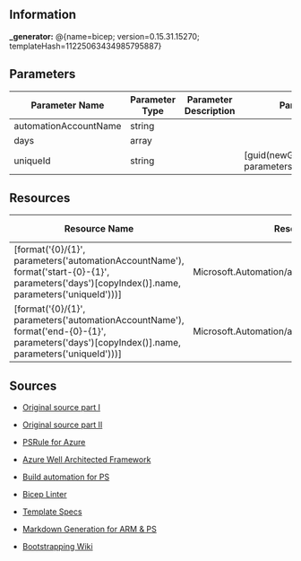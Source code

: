 ## Information


**_generator:** @{name=bicep; version=0.15.31.15270; templateHash=11225063434985795887}
## Parameters
| Parameter Name | Parameter Type |Parameter Description | Parameter DefaultValue | Parameter AllowedValues |
| --- | --- | --- | --- | --- | 
 | automationAccountName| string |  |  |  |
 | days| array |  |  |  |
 | uniqueId| string |  | [guid(newGuid(), parameters('automationAccountName'))] |  |
## Resources
| Resource Name | Resource Type | Resource Comment |
| --- | --- | --- | 
 | [format('{0}/{1}', parameters('automationAccountName'), format('start-{0}-{1}', parameters('days')[copyIndex()].name, parameters('uniqueId')))]| Microsoft.Automation/automationAccounts/schedules |  | 
 | [format('{0}/{1}', parameters('automationAccountName'), format('end-{0}-{1}', parameters('days')[copyIndex()].name, parameters('uniqueId')))]| Microsoft.Automation/automationAccounts/schedules |  | 


## Sources


- [Original source part I](https://rabobank.jobs/en/techblog/coding-architecture/gijs-reijn-5-best-practices-for-using-azure-bicep/)

- [Original source part II](https://rabobank.jobs/en/techblog/coding-architecture/testing-best-practices-for-azure-bicep/)

- [PSRule for Azure](https://azure.github.io/PSRule.Rules.Azure/)

- [Azure Well Architected Framework](https://learn.microsoft.com/en-us/azure/architecture/framework/)

- [Build automation for PS](https://github.com/nightroman/Invoke-Build)

- [Bicep Linter](https://learn.microsoft.com/en-us/azure/azure-resource-manager/bicep/bicep-config-linter)

- [Template Specs](https://github.com/Ba4bes/4bes-TemplateSpecsAzDo)

- [Markdown Generation for ARM & PS](https://msftplayground.com/2021/02/markdown-generation-for-arm-and-powershell/link)

- [Bootstrapping Wiki](https://en.wikipedia.org/wiki/Bootstrapping)